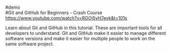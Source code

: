 #demo  
#Git and GitHub for Beginners - Crash Course
https://www.youtube.com/watch?v=RGOj5yH7evk&t=101s

Learn about Git and GitHub in this tutorial. These are important tools for all developers to understand. Git and GitHub make it easier to manage different software versions and make it easier for multiple people to work on the same software project.

